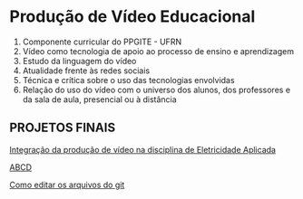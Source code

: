 # Produção de Vídeo Educacional

1. Componente curricular do PPGITE - UFRN
1. Vídeo como tecnologia de apoio ao processo de ensino e aprendizagem
1. Estudo da linguagem do vídeo
1. Atualidade frente às redes sociais
1. Técnica e crítica sobre o uso das tecnologias envolvidas
1. Relação do uso do vídeo com o universo dos alunos, dos professores e da sala de aula, presencial ou à distância

## PROJETOS FINAIS
[Integração da produção de vídeo na disciplina de Eletricidade Aplicada](t1.md)

[ABCD](GrupoABCD.md)

[Como editar os arquivos do git](https://www.markdownguide.org/basic-syntax)
